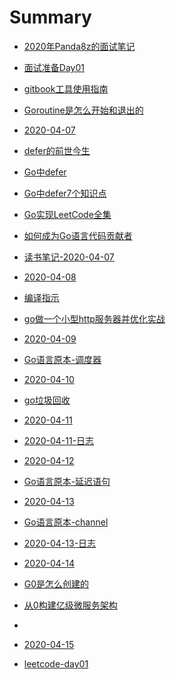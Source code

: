 # Summary

* [2020年Panda8z的面试笔记](README.md)
* [面试准备Day01](./2020-03-18/面试准备Day01.md)
* [gitbook工具使用指南](./2020-03-18/gitbook工具使用指南.md)
* [Goroutine是怎么开始和退出的](./2020-04-05/Goroutine是怎么开始和退出的.md)


* [2020-04-07]()
* [defer的前世今生](2020-04-07/defer的前世今生.md)
* [Go中defer](2020-04-07/Go中defer.md)
* [Go中defer7个知识点](2020-04-07/Go中defer7个知识点.md)
* [Go实现LeetCode全集](2020-04-07/Go实现LeetCode全集.md)
* [如何成为Go语言代码贡献者](2020-04-07/如何成为Go语言代码贡献者.md)
* [读书笔记-2020-04-07](2020-04-07/读书笔记-2020-04-07.md)



* [2020-04-08]()
* [编译指示](2020-04-08/go编译器-编译指示.md)
* [go做一个小型http服务器并优化实战](2020-04-08/go做一个小型http服务器并优化实战.md)

* [2020-04-09]()
* [Go语言原本-调度器](2020-04-09/Go语言原本-调度器.md)

* [2020-04-10]()
* [go垃圾回收](2020-04-10/go垃圾回收.md)

* [2020-04-11]()
* [2020-04-11-日志](2020-04-11/2020-04-11-日志.md)

* [2020-04-12]()
* [Go语言原本-延迟语句](2020-04-12/Go语言原本-延迟语句.md)

* [2020-04-13]()
* [Go语言原本-channel](2020-04-13/Go语言原本-channel.md)
* [2020-04-13-日志](2020-04-13/2020-04-13-日志.md)


* [2020-04-14]()
* [G0是怎么创建的](2020-04-14/G0是怎么创建的.md)
* [从0构建亿级微服务架构](2020-04-14/从0构建亿级微服务架构.md)
* 

* [2020-04-15]()
* [leetcode-day01](2020-04-15/go-leetcode-TwoSum.md)
